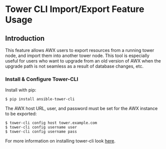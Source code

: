 # Tower CLI Import/Export Feature Usage

## Introduction

This feature allows AWX users to export resources from a running tower node, and import them into another 
tower node.  This tool is especially useful for users who want to upgrade from an old version of AWX when 
the upgrade path is not seamless as a result of database changes, etc.  

### Install & Configure Tower-CLI

Install with pip:
```
$ pip install ansible-tower-cli
```

The AWX host URL, user, and password must be set for the AWX instance to be exported:
```
$ tower-cli config host tower.example.com
$ tower-cli config username user
$ tower-cli config username pass
```

For more information on installing tower-cli look [here](http://tower-cli.readthedocs.io/en/latest/quickstart.html).


###




